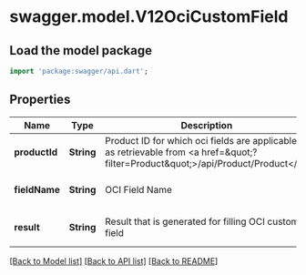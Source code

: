 # swagger.model.V12OciCustomField

## Load the model package
```dart
import 'package:swagger/api.dart';
```

## Properties
Name | Type | Description | Notes
------------ | ------------- | ------------- | -------------
**productId** | **String** | Product ID for which oci fields are applicable, as retrievable from &lt;a href&#x3D;\&quot;?filter&#x3D;Product\&quot;&gt;/api/Product/Product&lt;/a&gt; | [optional] [default to null]
**fieldName** | **String** | OCI Field Name | [optional] [default to null]
**result** | **String** | Result that is generated for filling OCI custom field | [optional] [default to null]

[[Back to Model list]](../README.md#documentation-for-models) [[Back to API list]](../README.md#documentation-for-api-endpoints) [[Back to README]](../README.md)


